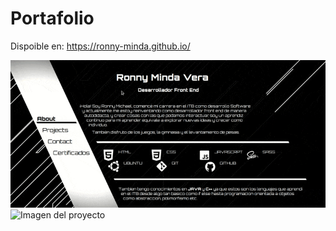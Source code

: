 # Portafolio

Dispoible en: https://ronny-minda.github.io/

![Imagen del proyecto](./assets/desktop.gif)
![Imagen del proyecto](./assets/movil.gif")
